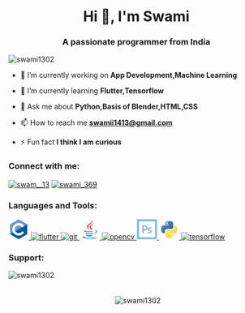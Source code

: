 <h1 align="center">Hi 👋, I'm Swami</h1>
<h3 align="center">A passionate programmer from India</h3>

<p align="left"> <img src="https://komarev.com/ghpvc/?username=swami1302&label=Profile%20views&color=0e75b6&style=flat" alt="swami1302" /> </p>

- 🔭 I’m currently working on **App Development,Machine Learning**

- 🌱 I’m currently learning **Flutter,Tensorflow**

- 💬 Ask me about **Python,Basis of Blender,HTML,CSS**

- 📫 How to reach me **swamii1413@gmail.com**

- ⚡ Fun fact **I think I am curious**

<h3 align="left">Connect with me:</h3>
<p align="left">
<a href="https://instagram.com/swam__13" target="blank"><img align="center" src="https://raw.githubusercontent.com/rahuldkjain/github-profile-readme-generator/master/src/images/icons/Social/instagram.svg" alt="swam__13" height="30" width="40" /></a>
<a href="https://www.codechef.com/users/swami_369" target="blank"><img align="center" src="https://cdn.jsdelivr.net/npm/simple-icons@3.1.0/icons/codechef.svg" alt="swami_369" height="30" width="40" /></a>
</p>

<h3 align="left">Languages and Tools:</h3>
<p align="left"> <a href="https://www.cprogramming.com/" target="_blank" rel="noreferrer"> <img src="https://raw.githubusercontent.com/devicons/devicon/master/icons/c/c-original.svg" alt="c" width="40" height="40"/> </a> <a href="https://flutter.dev" target="_blank" rel="noreferrer"> <img src="https://www.vectorlogo.zone/logos/flutterio/flutterio-icon.svg" alt="flutter" width="40" height="40"/> </a> <a href="https://git-scm.com/" target="_blank" rel="noreferrer"> <img src="https://www.vectorlogo.zone/logos/git-scm/git-scm-icon.svg" alt="git" width="40" height="40"/> </a> <a href="https://www.java.com" target="_blank" rel="noreferrer"> <img src="https://raw.githubusercontent.com/devicons/devicon/master/icons/java/java-original.svg" alt="java" width="40" height="40"/> </a> <a href="https://opencv.org/" target="_blank" rel="noreferrer"> <img src="https://www.vectorlogo.zone/logos/opencv/opencv-icon.svg" alt="opencv" width="40" height="40"/> </a> <a href="https://www.photoshop.com/en" target="_blank" rel="noreferrer"> <img src="https://raw.githubusercontent.com/devicons/devicon/master/icons/photoshop/photoshop-line.svg" alt="photoshop" width="40" height="40"/> </a> <a href="https://www.python.org" target="_blank" rel="noreferrer"> <img src="https://raw.githubusercontent.com/devicons/devicon/master/icons/python/python-original.svg" alt="python" width="40" height="40"/> </a> <a href="https://www.tensorflow.org" target="_blank" rel="noreferrer"> <img src="https://www.vectorlogo.zone/logos/tensorflow/tensorflow-icon.svg" alt="tensorflow" width="40" height="40"/> </a> </p>

<h3 align="left">Support:</h3>
<p><a href="https://www.buymeacoffee.com/swami1302"> <img align="left" src="https://cdn.buymeacoffee.com/buttons/v2/default-yellow.png" height="50" width="210" alt="swami1302" /></a></p><br><br>

<p><img align="center" src="https://github-readme-stats.vercel.app/api/top-langs?username=swami1302&show_icons=true&locale=en&layout=compact" alt="swami1302" /></p>
